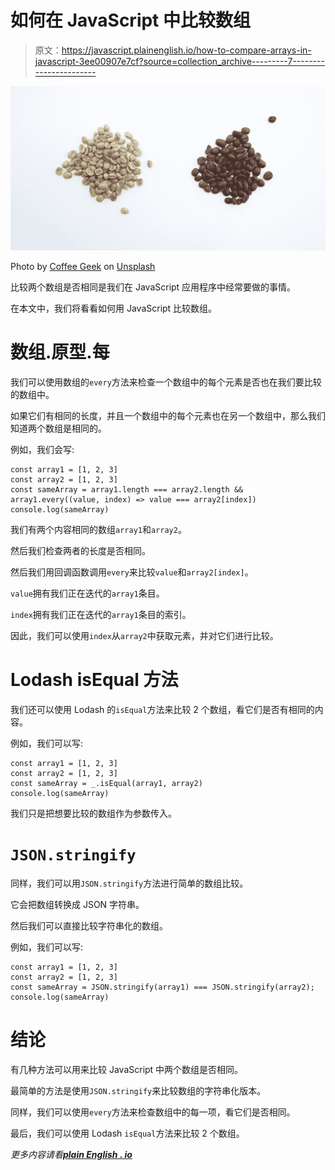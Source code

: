 # 如何在 JavaScript 中比较数组

> 原文：<https://javascript.plainenglish.io/how-to-compare-arrays-in-javascript-3ee00907e7cf?source=collection_archive---------7----------------------->

![](img/4016037153d6b0f84d15e070fa8074eb.png)

Photo by [Coffee Geek](https://unsplash.com/@coffeegeek?utm_source=medium&utm_medium=referral) on [Unsplash](https://unsplash.com?utm_source=medium&utm_medium=referral)

比较两个数组是否相同是我们在 JavaScript 应用程序中经常要做的事情。

在本文中，我们将看看如何用 JavaScript 比较数组。

# 数组.原型.每

我们可以使用数组的`every`方法来检查一个数组中的每个元素是否也在我们要比较的数组中。

如果它们有相同的长度，并且一个数组中的每个元素也在另一个数组中，那么我们知道两个数组是相同的。

例如，我们会写:

```
const array1 = [1, 2, 3]
const array2 = [1, 2, 3]
const sameArray = array1.length === array2.length && array1.every((value, index) => value === array2[index])
console.log(sameArray)
```

我们有两个内容相同的数组`array1`和`array2`。

然后我们检查两者的长度是否相同。

然后我们用回调函数调用`every`来比较`value`和`array2[index]`。

`value`拥有我们正在迭代的`array1`条目。

`index`拥有我们正在迭代的`array1`条目的索引。

因此，我们可以使用`index`从`array2`中获取元素，并对它们进行比较。

# Lodash isEqual 方法

我们还可以使用 Lodash 的`isEqual`方法来比较 2 个数组，看它们是否有相同的内容。

例如，我们可以写:

```
const array1 = [1, 2, 3]
const array2 = [1, 2, 3]
const sameArray = _.isEqual(array1, array2)
console.log(sameArray)
```

我们只是把想要比较的数组作为参数传入。

# `JSON.stringify`

同样，我们可以用`JSON.stringify`方法进行简单的数组比较。

它会把数组转换成 JSON 字符串。

然后我们可以直接比较字符串化的数组。

例如，我们可以写:

```
const array1 = [1, 2, 3]
const array2 = [1, 2, 3]
const sameArray = JSON.stringify(array1) === JSON.stringify(array2);
console.log(sameArray)
```

# 结论

有几种方法可以用来比较 JavaScript 中两个数组是否相同。

最简单的方法是使用`JSON.stringify`来比较数组的字符串化版本。

同样，我们可以使用`every`方法来检查数组中的每一项，看它们是否相同。

最后，我们可以使用 Lodash `isEqual`方法来比较 2 个数组。

*更多内容请看*[***plain English . io***](http://plainenglish.io)
